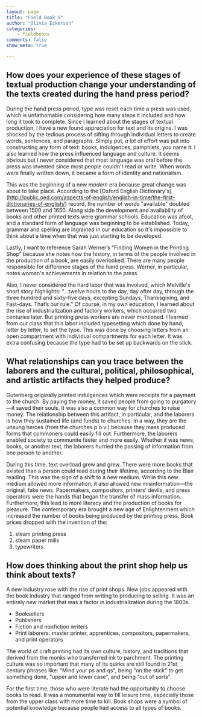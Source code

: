```yaml
---
layout: page   
title: "Field Book 5"  
author: "Olivia Eckerson"  
categories:  
    - fieldbooks
comments: false  
show_meta: true

---
```

## How does your experience of these stages of textual production change your understanding of the texts created during the hand press period? 

During the hand press period, type was reset each time a press was used, which is unfathomable considering how many steps it included and how long it took to complete. Since I learned about the stages of textual production, I have a new found appreciation for text and its origins. I was shocked by the tedious process of sifting through individual letters to create words, sentences, and paragraphs. Simply put, *a lot* of effort was put into constructing any form of text: books, indulgences, pamphlets, you name it. I also learned how the press influenced language and culture. It seems obvious but I never considered that most language was oral before the press was invented since most people couldn't read or write. When words were finally written down, it became a form of  identity and nationalism. 

This was the beginning of a new *modern* era because great change was about to take place. According to the [Oxford English Dictionary's] (http://public.oed.com/aspects-of-english/english-in-time/the-first-dictionaries-of-english/) record, the number of words "available" doubled between 1500 and 1650. Along side the development and availability of books and other printed texts were grammar schools. Education was afoot, and a standard form of language was beginning to be established. Today, grammar and spelling are ingrained in our education so it's impossible to think about a time when that was just starting to be developed. 

Lastly, I want to reference Sarah Werner’s “Finding Women in the Printing Shop” because she notes how the history, in terms of the people involved in the production of a book, are easily overlooked. There are many people responsible for difference stages of the hand press. Werner, in particular, notes women's achievements in relation to the press. 

Also, I never considered the hard labor that was involved, which Melville's short story highlights: "...twelve hours to the day, day after day, through the three hundred and sixty-five days, excepting Sundays, Thanksgiving, and Fast-days. That’s our rule." Of course, in my own education, I learned about the rise of industrialization and factory workers, which occurred two centuries later. But printing press workers are never mentioned. I learned from our class that this labor included typesetting which done by hand, letter by letter, to set the type. This was done by choosing letters from an open compartment with individual compartments for each letter. It was extra confusing because the type had to be set up backwards on the stick. 

## What relationships can you trace between the laborers and the cultural, political, philosophical, and artistic artifacts they helped produce? 

Gutenberg originally printed indulgences which were receipts for a payment to the church. By paying the money, it saved people from going to purgatory—it saved their souls. It was also a common way for churches to raise money. The relationship between this artifact, in particular, and the laborers is how they sustained life (and funds) to churches. In a way, they are the unsung heroes (from the churches p.o.v.) because they mass produced forms that commoners could easily fill out. Furthermore, the laborers enabled society to communite faster and more easily. Whether it was news, books, or another text, the laborers hurried the passing of information from one person to another. 

During this time, text overload grew and grew. There were more books that existed than a person could read during their lifetime, according to the Blair reading. This was the sign of a shift to a new medium. While this new medium allowed more information, it also allowed new misinformation—the original, fake news. Papermakers, compositors, printers’ devils, and press operators were the hands that began the transfer of mass information. Furthermore, this lead to more literacy and the production of books for pleasure. The contemporary era brought a new age of Enlightenment which increased the number of books being produced by the printing press. Book prices dropped with the invention of the:

1. steam printing press
2. steam paper mills
3. typewriters

## How does thinking about the print shop help us think about texts?

A new industry rose with the rise of print shops. New jobs appeared with the book industry that ranged from writing to producing to selling. It was an entirely new market that was a factor in industrialization during the 1800s.

- Booksellers
- Publishers
- Fiction and nonfiction writers
- Print laborers: master printer, apprentices, compositors, papermakers, and print operators 

The world of craft printing had its own culture, history, and traditions that derived from the monks who transferred ink to parchment. The printing culture was so important that many of its quirks are still found in 21st century phrases like: "Mind your ps and qs", being "on the stick" to get something done, "upper and lower case", and being "out of sorts". 

For the first time, those who were literate had the opportunity to choose books to read. It was a monumental way to fill leisure time, especially those from the upper class with more time to kill. Book shops were a symbol of potential knowledge because people had access to all types of books.

 

